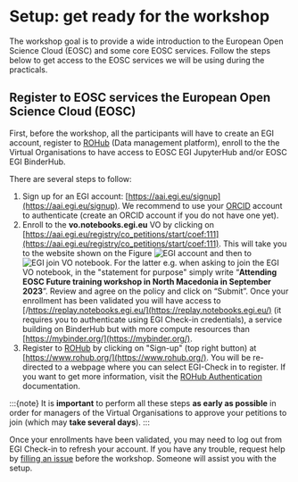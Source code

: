 # Setup: get ready for the workshop

The workshop goal is to provide a wide introduction to the European Open Science Cloud (EOSC) and some core EOSC services. Follow the steps below to get access to the EOSC services we will be using during the practicals.

## Register to EOSC services the European Open Science Cloud (EOSC) 

First, before the workshop, all the participants will have to create an EGI account, register to [ROHub](https://www.rohub.org/) (Data management platform), enroll to the the Virtual Organisations to have access to EOSC EGI JupyterHub and/or EOSC EGI BinderHub.

There are several steps to follow:

1. Sign up for an EGI account:  [https://aai.egi.eu/signup](https://aai.egi.eu/signup). We recommend to use  your [ORCID](https://orcid.org/) account to authenticate (create an ORCID account if you do not have one yet).
2. Enroll to the **vo.notebooks.egi.eu** VO by clicking on [https://aai.egi.eu/registry/co_petitions/start/coef:111](https://aai.egi.eu/registry/co_petitions/start/coef:111). This will take you to the website shown on the Figure ![EGI account](../figures/EGI-VO.png) and then to ![EGI join VO notebook](../figures/EGI-join-VO.png). For the latter e.g. when asking to join the EGI VO notebook,  in the "statement for purpose" simply write “**Attending EOSC Future training workshop in North Macedonia in September 2023**”. Review and agree on the policy and click on “Submit”. Once your enrollment has been validated you will have access to [/https://replay.notebooks.egi.eu/](https://replay.notebooks.egi.eu/) (it requires you to authenticate using EGI Check-in credentials), a service building on BinderHub but with more compute resources than [https://mybinder.org/](https://mybinder.org/).
3. Register to [ROHub](https://www.rohub.org/) by clicking on "Sign-up" (top right button) at [https://www.rohub.org/](https://www.rohub.org/). You will be re-directed to a webpage where you can select EGI-Check in to register. If you want to get more information, visit the [ROHub Authentication](https://reliance-eosc.github.io/rohub-portal-documentation/docs/ROHub-authentication) documentation.


:::{note}
It is **important** to perform all these steps **as early as possible** in order for managers of the Virtual Organisations to approve your petitions to join (which may **take several days**).
:::

Once your enrollments have been validated, you may need to log out from EGI Check-in to refresh your account. If you have any trouble, request help by [filling an issue](https://github.com/annefou/EOSC-Future-Training-North-Macedonia/issues/new) before the workshop. Someone will assist you with the setup.

